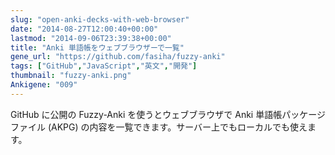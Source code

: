 ```yaml
---
slug: "open-anki-decks-with-web-browser"
date: "2014-08-27T12:00:40+00:00"
lastmod: "2014-09-06T23:39:38+00:00"
title: "Anki 単語帳をウェブブラウザーで一覧"
gene_url: "https://github.com/fasiha/fuzzy-anki"
tags: ["GitHub","JavaScript","英文","開発"]
thumbnail: "fuzzy-anki.png"
Ankigene: "009"
---
```

GitHub に公開の Fuzzy-Anki を使うとウェブブラウザで Anki 単語帳パッケージファイル (AKPG) の内容を一覧できます。サーバー上でもローカルでも使えます。 

